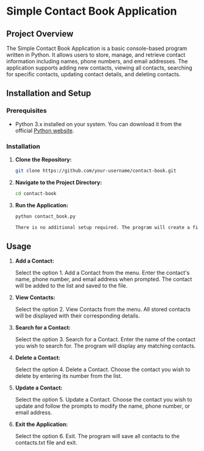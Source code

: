 # Simple Contact Book Application

## Project Overview

The Simple Contact Book Application is a basic console-based program written in Python. It allows users to store, manage, and retrieve contact information including names, phone numbers, and email addresses. The application supports adding new contacts, viewing all contacts, searching for specific contacts, updating contact details, and deleting contacts.

## Installation and Setup

### Prerequisites

- Python 3.x installed on your system. You can download it from the official [Python website](https://www.python.org/downloads/).
  
### Installation

1. **Clone the Repository:**

   ```bash
   git clone https://github.com/your-username/contact-book.git

2. **Navigate to the Project Directory:**

    ```bash
    cd contact-book

3. **Run the Application:**

   ```bash
   python contact_book.py

   There is no additional setup required. The program will create a file named contacts.txt in the project directory to store your contacts automatically.

## Usage
1. **Add a Contact:**

   Select the option 1. Add a Contact from the menu.
   Enter the contact's name, phone number, and email address when prompted.
   The contact will be added to the list and saved to the file.

2. **View Contacts:**

   Select the option 2. View Contacts from the menu.
   All stored contacts will be displayed with their corresponding details.

3. **Search for a Contact:**

   Select the option 3. Search for a Contact.
   Enter the name of the contact you wish to search for.
   The program will display any matching contacts.

4. **Delete a Contact:**

   Select the option 4. Delete a Contact.
   Choose the contact you wish to delete by entering its number from the list.

5. **Update a Contact:**

   Select the option 5. Update a Contact.
   Choose the contact you wish to update and follow the prompts to modify the name, phone number, or email address.

6. **Exit the Application:**

   Select the option 6. Exit. The program will save all contacts to the contacts.txt file and exit.